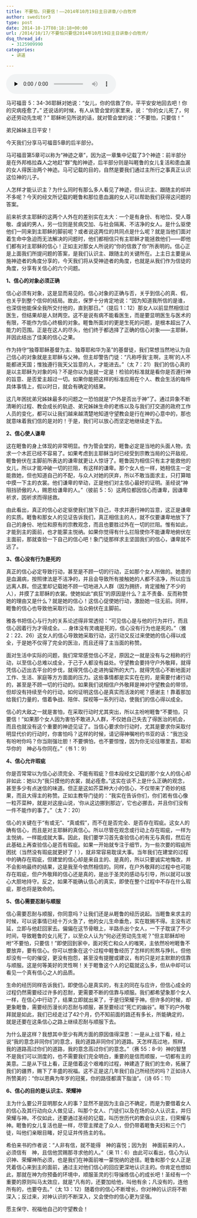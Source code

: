 ```yaml
---
title: 不要怕，只要信！——2014年10月19日主日讲章/小白牧师
author: sweditor3
type: post
date: 2014-10-17T08:18:18+00:00
url: /2014/10/17/不要怕只要信2014年10月19日主日讲章小白牧师/
dsq_thread_id:
  - 3125909990
categories:
  - 讲道

---
```

<div id="c-11751" class="grandmp3">
  <audio src="https://t5.shwchurch.org/wp-content/uploads/2014/10/2014年10月19日讲道录音.mp3" controls false preload="none" autobuffer="false"></audio>
</div>


  
马可福音 5：34-36耶稣对她说：“女儿，你的信救了你，平平安安地回去吧！你的灾病痊愈了。” 还说话的时候，有人从管会堂的家里来，说：“你的女儿死了，何必还劳动先生呢？” 耶稣听见所说的话，就对管会堂的说：“不要怕，只要信！”

弟兄姊妹主日平安！

今天我们分享马可福音5章的后半部分。

马可福音第5章可以称为“神迹之章”，因为这一章集中记载了3个神迹：前半部分是在外邦格拉森人之地赶“群”鬼的神迹，后半部分则是叫睚鲁的女儿复活和患血漏的女人得医治两个神迹。马可记载的目的，自然是要我们通过主所行之事真正认识这位神的儿子。

人怎样才能认识主？为什么同时有那么多人看见了神迹，但认识主、跟随主的却并不多呢？今天的经文所记载的睚鲁和那位患血漏的女人可以帮助我们获得这问题的答案。
  
前来祈求主耶稣的这两个人外在的差别实在太大：一个是有身份、有地位、受人尊敬、虔诚的男人，另一位则是贫病交加、与社会隔离、不洁净的女人。是什么驱使他们一同来到主耶稣的脚前呢？或者说这两位的共同点是什么呢？就是当他们面对着生命中急迫而无法解决的问题时，他们都相信只有主耶稣才能拯救他们——即他们都有对主耶稣的信心！正如主对那女人所说的“你的信救了你”所表明的。信心正是上面我们所提问题的答案，是我们认识主、跟随主的关键所在。上主日主要是从施神迹者的角度分享的，今天我们将从受神迹者的角度，也就是从我们作为信徒的角度，分享有关信心的六个问题。

**1、信心的对象必须正确**

信心必须有对象，这是显而易见的。信心对象的正确与否，关乎到信心的真、假，也关乎到整个信仰的结局。故此，保罗十分肯定地说：“因为知道我所信的是谁，也深信他能保全我所交付他的，直到那日。”（提后 1：12）那女人以前显然相信过医生，但结果却是人财两空。这不是说有病不能看医生，而是要显明医生与医术的有限，不能作为信心终极的对象。睚鲁所面对的更是生死的问题，是根本超出了人能力的范围。正是在这人的尽头，他们终于都选择了正确的信心对象——主耶稣，并因此结出了佳美的信心之果。

作为持守“独尊耶稣基督为主、独尊耶和华为圣”的基督徒，我们常想当然地认为自己信心的对象就是主耶稣与父神。但主却警告门徒：“凡称呼我‘主啊，主啊’的人不能都进天国；惟独遵行我天父旨意的人，才能进去。”（太 7：21）我们的信心真的是以主耶稣为对象的吗？不是你以为是就一定是！检验的标准就是看你是否遵行神的旨意、是否爱主超过一切。如果你能把这样的标准应用在个人、教会生活的每件具体事情上，假以时日，就会有确定的结果。

这几年困扰弟兄姊妹最多的问题之一恐怕就是“户外是否出于神”了。通过异象不断清晰的过程、教会成长的轨迹、弟兄姊妹生命的老练以及与我们打交道的政府工作人员的变化，都可以让我们越来越清楚地知道守望教会是行在神的心意中的，那也就意味着我们信的是对的！于是，我们可以放心而坚定地继续走下去。

**2、信心使人谦卑**

这在睚鲁的身上体现的非常明显。作为管会堂的，睚鲁必定是当地的头面人物，去求一个木匠已经不容易了。如果考虑到主耶稣当时已经受到宗教当局的公开敌视，睚鲁俯伏在主脚前所表达的谦卑就更让人惊讶了。睚鲁因为相信只有主才能救他的女儿，所以才能冲破一切的拦阻，有这样的谦卑。那个女人也一样，她相信主一定能救她，但也知道自己的不配，与众人对她的厌弃，所以不敢当面求主，只打算暗中摸一下主的衣裳。他们谦卑的举动，正是他们对主信心最好的证明。圣经说“神阻挡骄傲的人，赐恩给谦卑的人。”（彼前 5：5）这两位都因信心而谦卑，因谦卑祈求，因祈求而得拯救。

由此看出，真正的信心必定驱使我们放下自己，寻求并遵行神的旨意，这正是谦卑的实质。睚鲁和那女人的见证告诉我们，真正相信主的人，就不仅要谦卑地放下了自己的身份、地位和原有的宗教观念，而且也要胜过外在一切的拦阻。惟有如此，才能到主的面前，也才能蒙主悦纳。如果你觉得有什么拦阻使你不能谦卑地俯伏在主面前，那就查验一下自己的信心吧！象门徒那样求主坚固我们的信心，谦卑就不远了。

**3、信心没有行为是死的**

真正的信心必定导致行动，甚至是不顾一切的行动，正如那个女人所做的。她患的是血漏病，按照律法是不洁净的，并且会导致所有接触她的人都不洁净，所以应当远离人群。但这里却记载她不顾一切地进入人群（因为拥挤，肯定接触了不少的人），并摸了主耶稣的衣裳。使她如此“疯狂”的原因是什么？主不责备、反而称赞她的理由又是什么？就是她的信心！这信心促使她行动，激励她一往无前。同样，睚鲁的信心也导致他采取行动，当众俯伏在主脚前。

雅各书把信心与行为的关系论述得非常透彻：“可见信心是与他的行为并行，而且信心因着行为才得成全。… 身体没有灵魂是死的，信心没有行为也是死的。”（雅 2：22、26）这女人的信心导致她采取行动，这行动又反过来使她的信心得以成全，于是她不仅得了完全的医治，而且还得了主当面的称赞。

面对生活中实际的问题，我们常常感觉信心不足，原因之一就是没有与之相称的行动，以至信心总难以成全，于己于人都没有益处。守望教会要持守户外敬拜，就得凭信心迈出去平台的步伐，就得凭信心走进拘留所的大门，就得凭信心不断地面对工作、生活、家庭等方方面面的压力。这些事情都是实实在在的，是需要付诸行动的，甚至是不顾一切的行动的。如果我们说相信户外敬拜是神对守望教会的带领，但却没有持续至今的行动，如何证明这信心是真实而活泼的呢？感谢主！靠着那加给我们力量的，借着争战、陪伴、探视等一系列行动，使我们的信心得以成全。

信心的大敌之一就是害怕，在采取行动时尤其突出，所以主吩咐睚鲁“不要怕，只要信！”如果那个女人因为害怕不敢进入人群，不仅她自己失去了得医治的机会，而且也就没有这个重要的神迹见证了。当信心要求你行动时，尤其是要求你采取付明显代价的行动时，你害怕吗？这样的时候，请记得神嘱咐约书亚的话：“我岂没有吩咐你吗？你当刚强壮胆！不要惧怕，也不要惊惶，因为你无论往哪里去，耶和华你的　神必与你同在。”（书 1：9）

**4、信心允许瑕疵**

你是否常常以为信心必须完全、不能有瑕疵？但本段经文记载的那个女人的信心却非如此：她以为“我只摸他的衣裳，就必痊愈。”这实在谈不上是什么正确的观念，甚至多少有点迷信的味道。但正是这如芥菜种大小的信心，不仅带来了奇妙的结果，而且大得主的称赞。正如主教导门徒的：“我实在告诉你们，你们若有信心像一粒芥菜种，就是对这座山说，‘你从这边挪到那边’，它也必挪去，并且你们没有一件不能作的事了。”（太 7：20）

信心的关键在于“有或无”、“真或假”，而不在是否完全、是否存在瑕疵。这女人的确有信心，而且是对主耶稣的真信心。所以尽管在观念或行动上存在瑕疵，一样为主悦纳，一样能成就大事。因此，我们要学习首先查验信心的有无与真假，然后在此基础上再查验信心是否有瑕疵。如果一开始就专注于细节，为一些次要的瑕疵所困扰（当然没有瑕疵就更好了！），就非常容易耽误大事。当年我们在建堂的过程中的确存在瑕疵，但建堂的信心却是来自主的、是真的，所以只要诚实地悔改，并不会影响最终的结果，这是我至今依然相信的。同样，在户外敬拜的过程中也可能存在瑕疵，但户外敬拜的信心还是真的，是出于圣灵的感动与引导，所以就可以放心大胆地持守。反之，如果不能确认信心的真实，即使在整个过程中不存在什么瑕疵，那也将是致命的。

**5、信心需要忍耐与顺服**

信心需要忍耐与顺服，你同意吗？让我们还是从睚鲁的经历说起。当睚鲁来求主的时候，可以说事情已经十万火急了，他的女儿生命垂危，实在耽搁不得。主没有迟延，立即与他赶回家去。偏偏在这节骨眼上，半路杀出个女人，一下子耽误了不少时间，导致睚鲁的女儿死了，以至众人认为“何必还劳动先生呢？”但主耶稣却吩咐“不要怕，只要信！”即使回到家中，面对死亡和众人的嗤笑，主依然吩咐睚鲁不要放弃，要有信心。你可以想象在这个过程中睚鲁经历了怎样的煎熬与挣扎，但他却没有一句的催促，更没有抱怨，甚至没有提醒或建议，有的只是对主默默的信靠与顺服。这是何等美好的灵性啊！关于睚鲁这个人的记载就这么多，但从中却可以看见一个真有信心之人的品质。

生命的经历同样告诉我们，即使信心是真实的，有主的同在与应许，但信心成全的过程仍然需要经过许多的忍耐，更需要不断的信靠与顺服。我们都希望象那个女人一样，在信心中行动了，结果立即就出来了，于是归荣耀于神。但许多的时候，却更象睚鲁，需要经历漫长的忍耐与顺服，甚至要经过“死亡的幽谷”。眼下的户外敬拜就是如此，我们已经走过了42个月，仍不知前面的路还有多长，所能确定的，就是还要在这条信心之路上继续忍耐与顺服下去。

为什么是这样？我想其中至少有两方面的原因值得深思：一是从上往下看，经上说“我的意念非同你们的意念，我的道路非同你们的道路。天怎样高过地，照样，我的道路高过你们的道路，我的意念高过你们的意念。”（赛 55：8-9）神的智慧不是我们可以测度的，也不需要我们完全明白，重要的是信而顺服，一切都有主的美意。二是从下往上看，正是借着这个艰难的过程，神建造了我们的生命，拓展了我们的疆界，赐下了丰盛的祝福。这不正是这几年我们自己所经历的吗？正如诗人所赞美的：“你以恩典为年岁的冠冕，你的路径都滴下脂油”。（诗 65：11）

**6、信心的目的是认识主、荣耀神**

主为什么要公开显明那女人的事？显然不是因为主自己不确定，而是为要借着女人的信心及其行动向众人做见证，叫那个女人、门徒们以及在场的众人认识主，并归荣耀与神。不仅如此，还要通过圣经的记载，叫历世历代的教会认识主，归荣耀与神。睚鲁的女儿复活也是一样，尽管主撵走了众人，但仍带着睚鲁夫妇和三个门徒，叫他们亲眼目睹，好见证并传扬主的名。

希伯来书的作者说：“人非有信，就不能得　神的喜悦；因为到　神面前来的人，必须信有　神，且信他赏赐那寻求他的人。”（来 11：6）由此可以看出，信心为认识神、荣耀神所必须，也是我们在神面前唯一蒙悦纳的途径。睚鲁和那个女人正是凭着信心来到主的面前，通过主对他们信心的回应更深地认识主的。你肯定也想如此，那就在神为你预备的环境中，顺服圣灵的引导操练信心的成长吧！圣经有一个重要的原则叫马太效应，就是“凡有的，还要加给他，叫他有余；凡没有的，连他所有的，也要夺去。”（太 13：12）随着你的信心不断增长，你对神的认识将不断深入；反过来，对神认识的不断深入，又会使你的信心更为坚强。

愿主保守、祝福他自己的守望教会！